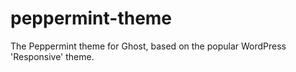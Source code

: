 peppermint-theme
================

The Peppermint theme for Ghost, based on the popular WordPress 'Responsive' theme.
